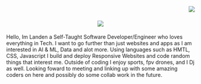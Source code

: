 <img align="right" src="https://visitor-badge.laobi.icu/badge?page_id=DevJockey90.DevJockey90" />

<h1 align="center">
    <img src="https://readme-typing-svg.herokuapp.com/?
font=Poppins&size35&center=true&vCenter=true&width=500&height=70&duration=4000lines=Hello+Good+People!;+I'm+Landen+Turner!;" />
</h1>

Hello, Im Landen a Self-Taught Software Developer/Engineer who loves everything in Tech. I want to go further than just websites and apps as I am interested in AI & ML, Data and alot more.
Using languages such as HMTL, CSS, Javascript I build and deploy Responsive Websites and code random things that interest me. Outside of coding I enjoy sports, fpv drones, and I Dj as well.
Looking foward to meeting and linking up with some amazing coders on here and possibly do some collab work in the future.
